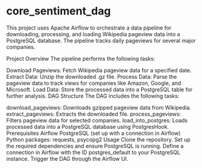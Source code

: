 ﻿# core_sentiment_dag
This project uses Apache Airflow to orchestrate a data pipeline for downloading, processing, and loading Wikipedia pageview data into a PostgreSQL database. The pipeline tracks daily pageviews for several major companies.

Project Overview
The pipeline performs the following tasks:

Download Pageviews: Fetch Wikipedia pageview data for a specified date.
Extract Data: Unzip the downloaded .gz file.
Process Data: Parse the pageview data to track views for companies like Amazon, Google, and Microsoft.
Load Data: Store the processed data into a PostgreSQL table for further analysis.
DAG Structure
The DAG includes the following tasks:

download_pageviews: Downloads gzipped pageview data from Wikipedia.
extract_pageviews: Extracts the downloaded file.
process_pageviews: Filters pageview data for selected companies.
load_into_postgres: Loads processed data into a PostgreSQL database using PostgresHook.
Prerequisites
Airflow
PostgreSQL (set up with a connection in Airflow)
Python packages: requests, psycopg2
Usage
Clone the repository.
Set up the required dependencies and ensure PostgreSQL is running.
Define a connection in Airflow with the ID postgres_default to your PostgreSQL instance.
Trigger the DAG through the Airflow UI.
